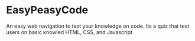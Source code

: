 # EasyPeasyCode

An easy web navigation to test your knowledge on code. Its a quiz that test users on basic knowled HTML, CSS, and Javascript
